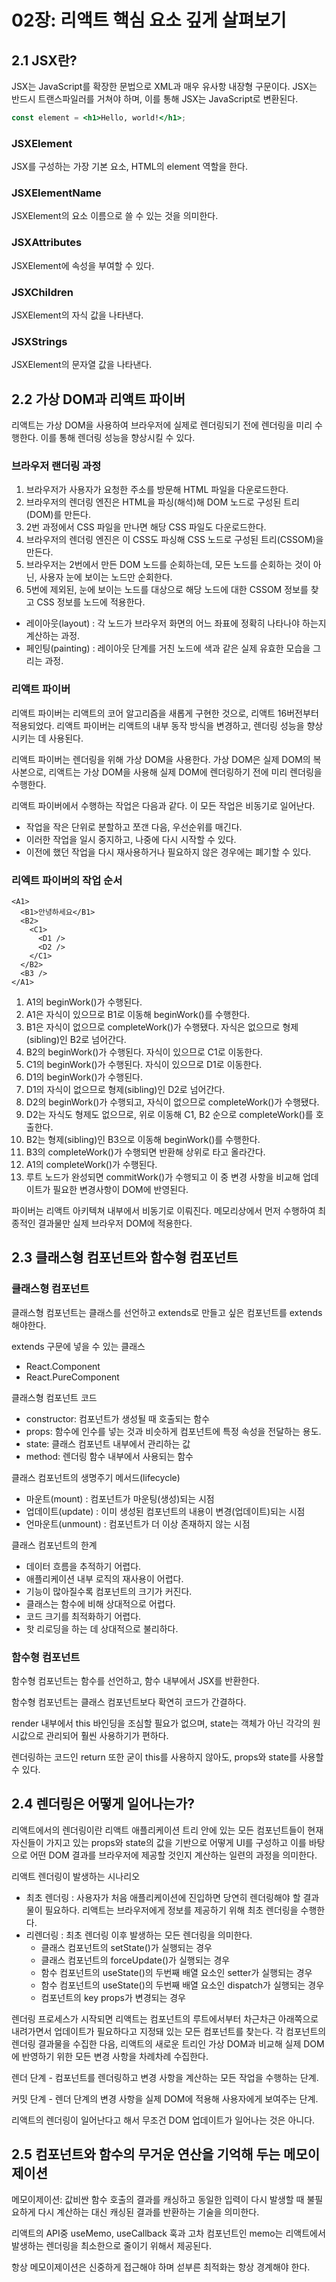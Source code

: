 # 02장: 리액트 핵심 요소 깊게 살펴보기


## 2.1 JSX란?

JSX는 JavaScript를 확장한 문법으로 XML과 매우 유사항 내장형 구문이다.
JSX는 반드시 트랜스파일러를 거쳐야 하며, 이를 통해 JSX는 JavaScript로 변환된다.

```jsx
const element = <h1>Hello, world!</h1>;
```

### JSXElement
JSX를 구성하는 가장 기본 요소, HTML의 element 역할을 한다.

### JSXElementName
JSXElement의 요소 이름으로 쓸 수 있는 것을 의미한다.

### JSXAttributes
JSXElement에 속성을 부여할 수 있다.

### JSXChildren
JSXElement의 자식 값을 나타낸다.

### JSXStrings
JSXElement의 문자열 값을 나타낸다.


## 2.2 가상 DOM과 리액트 파이버

리액트는 가상 DOM을 사용하여 브라우저에 실제로 렌더링되기 전에 렌더링을 미리 수행한다. 이를 통해 렌더링 성능을 향상시킬 수 있다.

### 브라우저 랜더링 과정

1. 브라우저가 사용자가 요청한 주소를 방문해 HTML 파일을 다운로드한다.
2. 브라우저의 렌더링 엔진은 HTML을 파싱(해석)해 DOM 노드로 구성된 트리(DOM)를 만든다.
3. 2번 과정에서 CSS 파일을 만나면 해당 CSS 파일도 다운로드한다.
4. 브라우저의 렌더링 엔진은 이 CSS도 파싱해 CSS 노드로 구성된 트리(CSSOM)을 만든다.
5. 브라우저는 2번에서 만든 DOM 노드를 순회하는데, 모든 노드를 순회하는 것이 아닌, 사용자 눈에 보이는 노드만 순회한다.
6. 5번에 제외된, 눈에 보이는 노드를 대상으로 해당 노드에 대한 CSSOM 정보를 찾고 CSS 정보를 노드에 적용한다. 
  - 레이아웃(layout) : 각 노드가 브라우저 화면의 어느 좌표에 정확히 나타나야 하는지 계산하는 과정.
  - 페인팅(painting) : 레이아웃 단계를 거친 노드에 색과 같은 실제 유효한 모습을 그리는 과정.

### 리액트 파이버

리액트 파이버는 리액트의 코어 알고리즘을 새롭게 구현한 것으로, 리액트 16버전부터 적용되었다. 리액트 파이버는 리액트의 내부 동작 방식을 변경하고, 렌더링 성능을 향상시키는 데 사용된다.

리액트 파이버는 렌더링을 위해 가상 DOM을 사용한다. 가상 DOM은 실제 DOM의 복사본으로, 리액트는 가상 DOM을 사용해 실제 DOM에 렌더링하기 전에 미리 렌더링을 수행한다.

리액트 파이버에서 수행하는 작업은 다음과 같다. 이 모든 작업은 비동기로 일어난다.
- 작업을 작은 단위로 분할하고 쪼갠 다음, 우선순위를 매긴다.
- 이러한 작업을 일시 중지하고, 나중에 다시 시작할 수 있다.
- 이전에 했던 작업을 다시 재사용하거나 필요하지 않은 경우에는 폐기할 수 있다.

### 리엑트 파이버의 작업 순서

```JSX
<A1>
  <B1>안녕하세요</B1>
  <B2>
    <C1>
      <D1 />
      <D2 />
    </C1>
  </B2>
  <B3 />
</A1>
```

1. A1의 beginWork()가 수행된다.
2. A1은 자식이 있으므로 B1로 이동해 beginWork()를 수행한다.
3. B1은 자식이 없으므로 completeWork()가 수행됐다. 자식은 없으므로 형제(sibling)인 B2로 넘어간다.
4. B2의 beginWork()가 수행된다. 자식이 있으므로 C1로 이동한다.
5. C1의 beginWork()가 수행된다. 자식이 있으므로 D1로 이동한다.
6. D1의 beginWork()가 수행된다.
7. D1의 자식이 없으므로 형제(sibling)인 D2로 넘어간다. 
8. D2의 beginWork()가 수행되고, 자식이 없으므로 completeWork()가 수행됐다. 
9. D2는 자식도 형제도 없으므로, 위로 이동해 C1, B2 순으로 completeWork()를 호출한다. 
10. B2는 형제(sibling)인 B3으로 이동해 beginWork()를 수행한다. 
11. B3의 completeWork()가 수행되면 반환해 상위로 타고 올라간다. 
12. A1의 completeWork()가 수행된다. 
13. 루트 노드가 완성되면 commitWork()가 수행되고 이 중 변경 사항을 비교해 업데이트가 필요한 변경사항이 DOM에 반영된다.

파이버는 리액트 아키텍쳐 내부에서 비동기로 이뤄진다.
메모리상에서 먼저 수행하여 최종적인 결과물만 실제 브라우저 DOM에 적용한다.


## 2.3 클래스형 컴포넌트와 함수형 컴포넌트

### 클래스형 컴포넌트

클래스형 컴포넌트는 클래스를 선언하고 extends로 만들고 싶은 컴포넌트를 extends 해야한다.

extends 구문에 넣을 수 있는 클래스
- React.Component
- React.PureComponent

클래스형 컴포넌트 코드
- constructor: 컴포넌트가 생성될 때 호출되는 함수
- props: 함수에 인수를 넣는 것과 비슷하게 컴포넌트에 특정 속성을 전달하는 용도.
- state: 클래스 컴포넌트 내부에서 관리하는 값
- method: 렌더링 함수 내부에서 사용되는 함수

클래스 컴포넌트의 생명주기 메서드(lifecycle)
- 마운트(mount) : 컴포넌트가 마운팅(생성)되는 시점
- 업데이트(update) : 이미 생성된 컴포넌트의 내용이 변경(업데이트)되는 시점
- 언마운트(unmount) : 컴포넌트가 더 이상 존재하지 않는 시점

클래스 컴포넌트의 한계
- 데이터 흐름을 추적하기 어렵다.
- 애플리케이션 내부 로직의 재사용이 어렵다.
- 기능이 많아질수록 컴포넌트의 크기가 커진다.
- 클래스는 함수에 비해 상대적으로 어렵다.
- 코드 크기를 최적화하기 어렵다.
- 핫 리로딩을 하는 데 상대적으로 불리하다.

### 함수형 컴포넌트

함수형 컴포넌트는 함수를 선언하고, 함수 내부에서 JSX를 반환한다.

함수형 컴포넌트는 클래스 컴포넌트보다 확연히 코드가 간결하다.

render 내부에서 this 바인딩을 조심할 필요가 없으며, state는 객체가 아닌 각각의 원시값으로 관리되어 훨씬 사용하기가 편하다.

렌더링하는 코드인 return 또한 굳이 this를 사용하지 않아도, props와 state를 사용할 수 있다.


## 2.4 렌더링은 어떻게 일어나는가?

리액트에서의 렌더링이란 리액트 애플리케이션 트리 안에 있는 모든 컴포넌트들이 현재 자신들이 가지고 있는 props와 state의 값을 기반으로 어떻게 UI를 구성하고 이를 바탕으로 어떤 DOM 결과를 브라우저에 제공할 것인지 계산하는 일련의 과정을 의미한다.

리액트 렌더링이 발생하는 시나리오
- 최초 렌더링 : 사용자가 처음 애플리케이션에 진입하면 당연히 렌더링해야 할 결과물이 필요하다. 리액트는 브라우저에게 정보를 제공하기 위해 최초 렌더링을 수행한다.
- 리렌더링 : 최초 렌더링 이후 발생하는 모든 렌더링을 의미한다.
  - 클래스 컴포넌트의 setState()가 실행되는 경우
  - 클래스 컴포넌트의 forceUpdate()가 실행되는 경우
  - 함수 컴포넌트의 useState()의 두번째 배열 요소인 setter가 실행되는 경우
  - 함수 컴포넌트의 useState()의 두번째 배열 요소인 dispatch가 실행되는 경우
  - 컴포넌트의 key props가 변경되는 경우

렌더링 프로세스가 시작되면 리액트는 컴포넌트의 루트에서부터 차근차근 아래쪽으로 내려가면서 업데이트가 필요하다고 지정돼 있는 모든 컴포넌트를 찾는다. 각 컴포넌트의 렌더링 결과물을 수집한 다음, 리액트의 새로운 트리인 가상 DOM과 비교해 실제 DOM에 반영하기 위한 모든 변경 사항을 차례차례 수집한다.

렌더 단계 - 컴포넌트를 렌더링하고 변경 사항을 계산하는 모든 작업을 수행하는 단계.

커밋 단계 - 렌더 단계의 변경 사항을 실제 DOM에 적용해 사용자에게 보여주는 단계.

리액트의 렌더링이 일어난다고 해서 무조건 DOM 업데이트가 일어나는 것은 아니다.


## 2.5 컴포넌트와 함수의 무거운 연산을 기억해 두는 메모이제이션

메모이제이션: 값비싼 함수 호출의 결과를 캐싱하고 동일한 입력이 다시 발생할 때 불필요하게 다시 계산하는 대신 캐싱된 결과를 반환하는 기술을 의미한다.

리액트의 API중 useMemo, useCallback 훅과 고차 컴포넌트인 memo는 리액트에서 발생하는 렌더링을 최소한으로 줄이기 위해서 제공된다.

항상 메모이제이션은 신중하게 접근해야 하며 섣부른 최적화는 항상 경계해야 한다.
